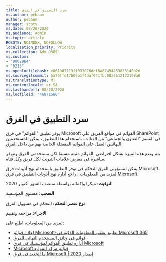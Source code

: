 ```yaml
---
title: سرد التطبيق في الفرق
ms.author: pebaum
author: pebaum
manager: scotv
ms.date: 08/20/2020
ms.audience: Admin
ms.topic: article
ROBOTS: NOINDEX, NOFOLLOW
localization_priority: Priority
ms.collection: Adm_O365
ms.custom:
- "9002964"
- "6213"
ms.openlocfilehash: e861987719ff037076ddf8a87494453855140a2d
ms.sourcegitcommit: 5a76ffd17b09b1f4daf041fbc08a6512172198a6
ms.translationtype: MT
ms.contentlocale: ar-SA
ms.lasthandoff: 08/20/2020
ms.locfileid: "46871566"
---
```

# <a name="lists-app-in-teams"></a>سرد التطبيق في الفرق

يوفر تطبيق "القوائم" في فرق Microsoft القوائم في مواقع الفريق علي SharePoint في القسم "التعاون والجماعي" من القناات. باستخدام هذا التطبيق ، يمكن للمستخدمين النهائيين العمل علي القوائم المفضلة الخاصة بهم من داخل الفرق.  

يتم وضع هذه الميزة بشكل افتراضي. القوائم مثبته مسبقا لكل مستخدمي الفرق وتتوفر مباشره في معرض علامات التبويب لكل فريق وكل قناه.  

يمكن لمسؤولي الفرق التحكم في توفر التطبيق باستخدام نهج أذونات فرق Microsoft. لمزيد من المعلومات ، راجع [أداره نهج أذونات التطبيق في فرق Microsoft](https://docs.microsoft.com/microsoftteams/teams-app-permission-policies).

**التوقيت:** مبكرا وإكماله بواسطة منتصف الشهر أكتوبر 2020  

**السحب:** مستوي المؤسسة  

**نوع عنصر التحكم:**  التحكم في مسؤول الفرق  

**الاجراء:**  مراجعه وتقييم

لمزيد من المعلومات، اطلع على: 

- [إعلان قوائم Microsoft-تطبيق تعقب المعلومات الذكية في Microsoft 365](https://techcommunity.microsoft.com/t5/microsoft-365-blog/announcing-microsoft-lists-your-smart-information-tracking-app/ba-p/1372233)
- [قوائم في وثائق المستخدم النهائي للفرق](https://support.microsoft.com/office/get-started-with-lists-in-microsoft-taeams-c971e46b-b36c-491b-9c35-efeddd0297db)
- [أداره تطبيق القوائم لمؤسسك في فرق Microsoft](https://docs.microsoft.com/microsoftteams/manage-lists-app)
- [Microsoft قوائم مركز الموارد](https://aka.ms/MSLists)
- [ما الجديد في فرق Microsoft | إصدار 2020](https://techcommunity.microsoft.com/t5/microsoft-teams-blog/what-s-new-in-microsoft-teams-build-edition-2020/ba-p/1394224)